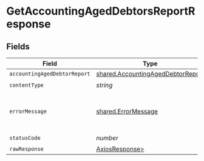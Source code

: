 # GetAccountingAgedDebtorsReportResponse


## Fields

| Field                                                                                  | Type                                                                                   | Required                                                                               | Description                                                                            |
| -------------------------------------------------------------------------------------- | -------------------------------------------------------------------------------------- | -------------------------------------------------------------------------------------- | -------------------------------------------------------------------------------------- |
| `accountingAgedDebtorReport`                                                           | [shared.AccountingAgedDebtorReport](../../models/shared/accountingageddebtorreport.md) | :heavy_minus_sign:                                                                     | OK                                                                                     |
| `contentType`                                                                          | *string*                                                                               | :heavy_check_mark:                                                                     | N/A                                                                                    |
| `errorMessage`                                                                         | [shared.ErrorMessage](../../models/shared/errormessage.md)                             | :heavy_minus_sign:                                                                     | Your API request was not properly authorized.                                          |
| `statusCode`                                                                           | *number*                                                                               | :heavy_check_mark:                                                                     | N/A                                                                                    |
| `rawResponse`                                                                          | [AxiosResponse>](https://axios-http.com/docs/res_schema)                               | :heavy_minus_sign:                                                                     | N/A                                                                                    |